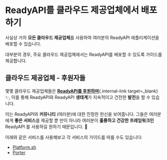 # ReadyAPI를 클라우드 제공업체에서 배포하기

사실상 거의 **모든 클라우드 제공업체**를 사용하여 여러분의 ReadyAPI 애플리케이션을 배포할 수 있습니다.

대부분의 경우, 주요 클라우드 제공업체에서는 ReadyAPI를 배포할 수 있도록 가이드를 제공합니다.

## 클라우드 제공업체 - 후원자들

몇몇 클라우드 제공업체들은 [**ReadyAPI를 후원하며**](../help-readyapi.md#sponsor-the-author){.internal-link target=\_blank} ✨, 이를 통해 ReadyAPI와 ReadyAPI **생태계**가 지속적이고 건전한 **발전**을 할 수 있습니다.

이는 ReadyAPI와 **커뮤니티** (여러분)에 대한 진정한 헌신을 보여줍니다. 그들은 여러분에게 **좋은 서비스**를 제공할 뿐 만이 아니라 여러분이 **훌륭하고 건강한 프레임워크인** ReadyAPI 를 사용하길 원하기 때문입니다. 🙇

아래와 같은 서비스를 사용해보고 각 서비스의 가이드를 따를 수도 있습니다:

- <a href="https://docs.platform.sh/languages/python.html?utm_source=readyapi-signup&utm_medium=banner&utm_campaign=ReadyAPI-signup-June-2023" class="external-link" target="_blank">Platform.sh</a>
- <a href="https://docs.porter.run/language-specific-guides/readyapi" class="external-link" target="_blank">Porter</a>
